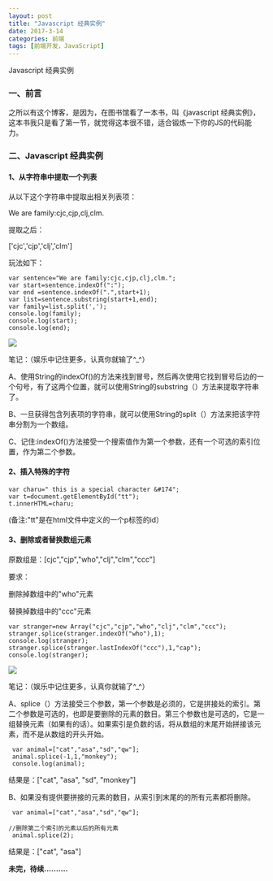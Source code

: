 ```yaml
---
layout: post
title: "Javascript 经典实例"
date: 2017-3-14
categories: 前端
tags: [前端开发，JavaScript]
---
```


Javascript 经典实例

<!-- more -->

### 一、前言

之所以有这个博客，是因为，在图书馆看了一本书，叫《javascript 经典实例》，这本书我只是看了第一节，就觉得这本很不错，适合锻炼一下你的JS的代码能力。

### 二、Javascript 经典实例

#### 1、从字符串中提取一个列表

从以下这个字符串中提取出相关列表项：

We are family:cjc,cjp,clj,clm.

提取之后：

['cjc','cjp','clj','clm']

玩法如下：

    var sentence="We are family:cjc,cjp,clj,clm.";
    var start=sentence.indexOf(":");
    var end =sentence.indexOf(".",start+1);
    var list=sentence.substring(start+1,end);
    var family=list.split(',');
    console.log(family);
    console.log(start);
    console.log(end);

![](http://oq2sjn05e.bkt.clouddn.com/2017-3-14-FEW-%20javascript%20typical%20exmaple%20-1.png)

笔记：（娱乐中记住更多，认真你就输了^_^）

A、使用String的indexOf()的方法来找到冒号，然后再次使用它找到冒号后边的一个句号，有了这两个位置，就可以使用String的substring（）方法来提取字符串了。

B、一旦获得包含列表项的字符串，就可以使用String的split（）方法来把该字符串分割为一个数组。

C、记住:indexOf()方法接受一个搜索值作为第一个参数，还有一个可选的索引位置，作为第二个参数。


#### 2、插入特殊的字符

    var charu=" this is a special character &#174";
    var t=document.getElementById("tt");
    t.innerHTML=charu;

(备注:"tt"是在html文件中定义的一个p标签的id）

#### 3、删除或者替换数组元素

原数组是：[cjc","cjp","who","clj","clm","ccc"]

要求：

删除掉数组中的"who"元素

替换掉数组中的"ccc"元素

    var stranger=new Array("cjc","cjp","who","clj","clm","ccc");
    stranger.splice(stranger.indexOf("who"),1);
    console.log(stranger);
    stranger.splice(stranger.lastIndexOf("ccc"),1,"cap");
    console.log(stranger);

![](http://oq2sjn05e.bkt.clouddn.com/2017-3-14-FEW-%20javascript%20typical%20exmaple%20-2.png)

笔记：（娱乐中记住更多，认真你就输了^_^）

A、splice（）方法接受三个参数，第一个参数是必须的，它是拼接处的索引。第二个参数是可选的，也即是要删除的元素的数目。第三个参数也是可选的，它是一组替换元素（如果有的话）。如果索引是负数的话，将从数组的末尾开始拼接该元素，而不是从数组的开头开始。
  
     var animal=["cat","asa","sd","qw"];
     animal.splice(-1,1,"monkey");
     console.log(animal);

结果是：["cat", "asa", "sd", "monkey"]

B、如果没有提供要拼接的元素的数目，从索引到末尾的的所有元素都将删除。

     var animal=["cat","asa","sd","qw"];

    //删除第二个索引的元素以后的所有元素
     animal.splice(2);

结果是：["cat", "asa"]


**未完，待续..........**